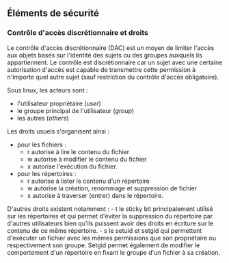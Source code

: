 ## Éléments de sécurité

### Contrôle d'accès discrétionnaire et droits

Le contrôle d'accès discrétionnaire (DAC) est un moyen de limiter l'accès aux objets basés sur
l'identité des sujets ou des groupes auxquels ils appartiennent. Le contrôle est discrétionnaire car
un sujet avec une certaine autorisation d'accès est capable de transmettre cette permission à
n'importe quel autre sujet (sauf restriction du contrôle d'accès obligatoire).

Sous linux, les acteurs sont :

* l'utilisateur propriétaire (*user*)
* le groupe principal de l'utilisateur (*group*)
* les autres (*others*)

Les droits usuels s'organisent ainsi :

* pour les fichiers :
    - r autorise à lire le contenu du fichier
    - w autorise à modifier le contenu du fichier
    - x autorise l'exécution du fichier.
* pour les répertoires :
    - r autorise à lister le contenu d'un répertoire
    - w autorise la création, renommage et suppression de fichier
    - x autorise à traverser (entrer) dans le répertoire.

D'autres droits existent notamment :
    - t le sticky bit principalement utilisé sur les répertoires et qui permet d'éviter la
      suppression du répertoire par d'autres utilisateurs bien qu'ils puissent avoir des droits en
      écriture sur le contenu de ce même répertoire.
    - s le setuid et setgid qui permettent d'exécuter un fichier avec les mêmes permissions que son
      propriétaire ou respectivement son groupe. Setgid permet également de modifier le comportement
      d'un répertoire en fixant le groupe d'un fichier à sa création.
